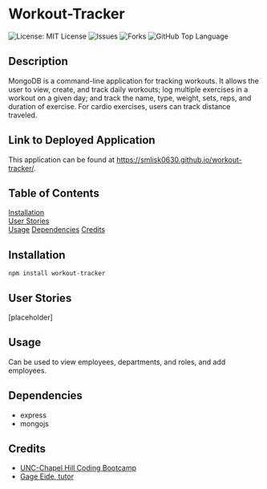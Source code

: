 # Workout-Tracker
![License: MIT License](https://img.shields.io/badge/License-MIT-blue.svg)
![Issues](https://img.shields.io/github/issues/smlisk0630/workout-tracker)
![Forks](https://img.shields.io/github/forks/smlisk0630/workout-tracker)
![GitHub Top Language](https://img.shields.io/github/languages/top/smlisk0630/workout-tracker)
## Description
MongoDB is a command-line application for tracking workouts. It allows the user to view, create, and track daily workouts; log multiple exercises in a workout on a given day; and track the name, type, weight, sets, reps, and duration of exercise. For cardio exercises, users can track distance traveled.
## Link to Deployed Application
This application can be found at https://smlisk0630.github.io/workout-tracker/.
## Table of Contents
[Installation](https://smlisk0630.github.io/workout-tracker#installation)  
[User Stories](https://smlisk0630.github.io/workout-tracker#stories)  
[Usage](https://smlisk0630.github.io/workout-tracker#usage)
[Dependencies](https://smlisk0630.github.io/workout-tracker#dependencies)
[Credits](https://smlisk0630.github.io/workout-tracker#credits)   
## Installation
```
npm install workout-tracker
```
## User Stories
[placeholder]
## Usage
Can be used to view employees, departments, and roles, and add employees.
## Dependencies
- express
- mongojs
## Credits
- [UNC-Chapel Hill Coding Bootcamp](https://bootcamp.unc.edu/)
- [Gage Eide, tutor](https://github.com/gage117)